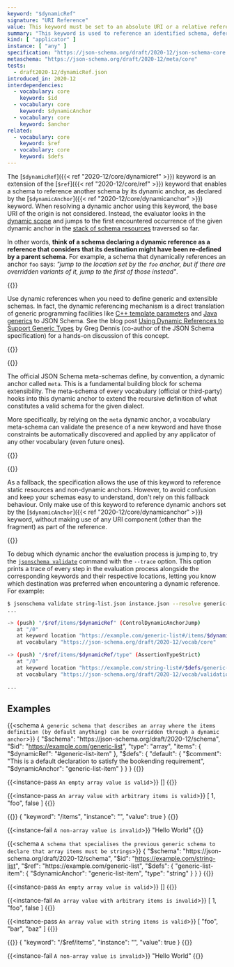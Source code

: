 ```yaml
---
keyword: "$dynamicRef"
signature: "URI Reference"
value: This keyword must be set to an absolute URI or a relative reference as defined by [RFC 3986](https://www.rfc-editor.org/info/rfc3986), where its fragment (if any) can consist of a JSON Pointer as defined by [RFC 6901](https://datatracker.ietf.org/doc/html/rfc6901)
summary: "This keyword is used to reference an identified schema, deferring the full resolution until runtime, at which point it is resolved each time it is encountered while evaluating an instance."
kind: [ "applicator" ]
instance: [ "any" ]
specification: "https://json-schema.org/draft/2020-12/json-schema-core.html#section-8.2.3.1"
metaschema: "https://json-schema.org/draft/2020-12/meta/core"
tests:
  - draft2020-12/dynamicRef.json
introduced_in: 2020-12
interdependencies:
  - vocabulary: core
    keyword: $id
  - vocabulary: core
    keyword: $dynamicAnchor
  - vocabulary: core
    keyword: $anchor
related:
  - vocabulary: core
    keyword: $ref
  - vocabulary: core
    keyword: $defs
---
```


The [`$dynamicRef`]({{< ref "2020-12/core/dynamicref" >}}) keyword is an
extension of the [`$ref`]({{< ref "2020-12/core/ref" >}}) keyword that enables
a schema to reference another schema by its dynamic anchor, as declared by the
[`$dynamicAnchor`]({{< ref "2020-12/core/dynamicanchor" >}}) keyword.  When
resolving a dynamic anchor using this keyword, the base URI of the origin is
not considered. Instead, the evaluator looks in the [dynamic
scope](https://json-schema.org/blog/posts/dynamicref-and-generics) and jumps to
the first encountered occurrence of the given dynamic anchor in the [stack of
schema
resources](https://json-schema.org/blog/posts/understanding-lexical-dynamic-scopes#the-dynamic-scope-as-a-stack)
traversed so far.

In other words, **think of a schema declaring a dynamic reference as a
reference that considers that its destination might have been re-defined by a
parent schema**.  For example, a schema that dynamically references an anchor
`foo` says: _"jump to the location set by the `foo` anchor, but if there are
overridden variants of it, jump to the first of those instead"_.

{{<best-practice>}}

Use dynamic references when you need to define generic and extensible schemas.
In fact, the dynamic referencing mechanism is a direct translation of generic
programming facilities like [C++ template
parameters](https://en.cppreference.com/w/cpp/language/template_parameters) and
[Java generics](https://en.wikipedia.org/wiki/Generics_in_Java) to JSON Schema.
See the blog post [Using Dynamic References to Support Generic
Types](https://json-schema.org/blog/posts/dynamicref-and-generics#using-dynamic-references-to-support-generic-types)
by Greg Dennis (co-author of the JSON Schema specification) for a hands-on
discussion of this concept.

{{</best-practice>}}

{{<learning-more>}}

The official JSON Schema meta-schemas define, by convention, a dynamic anchor
called `meta`. This is a fundamental building block for schema extensibility.
The meta-schema of every vocabulary (official or third-party) hooks into this
dynamic anchor to extend the recursive definition of what constitutes a valid
schema for the given dialect.

More specifically, by relying on the `meta` dynamic anchor, a vocabulary
meta-schema can validate the presence of a new keyword and have those
constraints be automatically discovered and applied by any applicator of any
other vocabulary (even future ones).

{{</learning-more>}}

{{<common-pitfall>}}

As a fallback, the specification allows the use of this keyword to reference
static resources and non-dynamic anchors. However, to avoid confusion and keep
your schemas easy to understand, don't rely on this fallback behaviour. Only
make use of this keyword to reference dynamic anchors set by the
[`$dynamicAnchor`]({{< ref "2020-12/core/dynamicanchor" >}}) keyword, without
making use of any URI component (other than the fragment) as part of the
reference.

{{</common-pitfall>}}

To debug which dynamic anchor the evaluation process is jumping to, try the
[`jsonschema
validate`](https://github.com/sourcemeta/jsonschema/blob/main/docs/validate.markdown)
command with the `--trace` option. This option prints a trace of every step in
the evaluation process alongside the corresponding keywords and their
respective locations, letting you know which destination was preferred when
encountering a dynamic reference. For example:

```sh
$ jsonschema validate string-list.json instance.json --resolve generic-list.json --trace
...

-> (push) "/$ref/items/$dynamicRef" (ControlDynamicAnchorJump)
   at "/0"
   at keyword location "https://example.com/generic-list#/items/$dynamicRef"
   at vocabulary "https://json-schema.org/draft/2020-12/vocab/core"

-> (push) "/$ref/items/$dynamicRef/type" (AssertionTypeStrict)
   at "/0"
   at keyword location "https://example.com/string-list#/$defs/generic-list-item/type"
   at vocabulary "https://json-schema.org/draft/2020-12/vocab/validation"

...
```

## Examples

{{<schema `A generic schema that describes an array where the items definition (by default anything) can be overridden through a dynamic anchor`>}}
{
  "$schema": "https://json-schema.org/draft/2020-12/schema",
  "$id": "https://example.com/generic-list",
  "type": "array",
  "items": {
    "$dynamicRef": "#generic-list-item"
  },
  "$defs": {
    "default": {
      "$comment": "This is a default declaration to satisfy the bookending requirement",
      "$dynamicAnchor": "generic-list-item"
    }
  }
}
{{</schema>}}

{{<instance-pass `An empty array value is valid`>}}
[]
{{</instance-pass>}}

{{<instance-pass `An array value with arbitrary items is valid`>}}
[ 1, "foo", false ]
{{</instance-pass>}}

{{<instance-annotation>}}
{ "keyword": "/items", "instance": "", "value": true }
{{</instance-annotation>}}

{{<instance-fail `A non-array value is invalid`>}}
"Hello World"
{{</instance-fail>}}

{{<schema `A schema that specialises the previous generic schema to declare that array items must be strings`>}}
{
  "$schema": "https://json-schema.org/draft/2020-12/schema",
  "$id": "https://example.com/string-list",
  "$ref": "https://example.com/generic-list",
  "$defs": {
    "generic-list-item": {
      "$dynamicAnchor": "generic-list-item",
      "type": "string"
    }
  }
}
{{</schema>}}

{{<instance-pass `An empty array value is valid`>}}
[]
{{</instance-pass>}}

{{<instance-fail `An array value with arbitrary items is invalid`>}}
[ 1, "foo", false ]
{{</instance-fail>}}

{{<instance-pass `An array value with string items is valid`>}}
[ "foo", "bar", "baz" ]
{{</instance-pass>}}

{{<instance-annotation>}}
{ "keyword": "/$ref/items", "instance": "", "value": true }
{{</instance-annotation>}}

{{<instance-fail `A non-array value is invalid`>}}
"Hello World"
{{</instance-fail>}}
